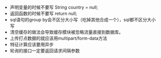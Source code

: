 * 声明变量的时候不要写 String country = null;
* 返回函数的时候不要写 return null;
* sql语句的group by会不区分大小写（吃掉其他合成一个），sql都不区分大小写
* 清空缓存的做法会导致缓存模块被忽略流量直接到数据库。
* 上传打点数据的就应该用multipart/form-data方法
* 特征计算应该要用异步
* 轮询的接口一定要返回请求间隔参数
